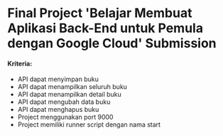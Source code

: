# Final Project 'Belajar Membuat Aplikasi Back-End untuk Pemula dengan Google Cloud' Submission
#### Kriteria:
- API dapat menyimpan buku
- API dapat menampilkan seluruh buku
- API dapat menampilkan detail buku
- API dapat mengubah data buku
- API dapat menghapus buku
- Project menggunakan port 9000
- Project memiliki runner script dengan nama start
